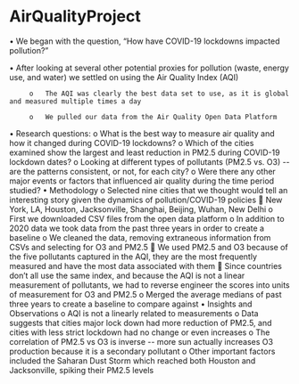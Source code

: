 # AirQualityProject

•	We began with the question, “How have COVID-19 lockdowns impacted pollution?”

•	After looking at several other potential proxies for pollution (waste, energy use, and water) we settled on using the Air Quality Index (AQI)

         o   The AQI was clearly the best data set to use, as it is global and measured multiple times a day
    
         o   We pulled our data from the Air Quality Open Data Platform
    
•	Research questions:
    o	What is the best way to measure air quality and how it changed during COVID-19 lockdowns?
    o	Which of the cities examined show the largest and least reduction in PM2.5 during COVID-19 lockdown dates?
    o	Looking at different types of pollutants (PM2.5 vs. O3) -- are the patterns consistent, or not, for each city?
    o	Were there any other major events or factors that influenced air quality during the time period studied?
•	Methodology
    o	Selected nine cities that we thought would tell an interesting story given the dynamics of pollution/COVID-19 policies
        	New York, LA, Houston, Jacksonville, Shanghai, Beijing, Wuhan, New Delhi
    o	First we downloaded CSV files from the open data platform
    o	In addition to 2020 data we took data from the past three years in order to create a baseline
    o	We cleaned the data, removing extraneous information from CSVs and selecting for O3 and PM2.5
        	We used PM2.5 and O3 because of the five pollutants captured in the AQI, they are the most frequently measured and have the most data       associated with them
        	Since countries don’t all use the same index, and because the AQI is not a linear measurement of pollutants, we had to reverse engineer the scores into units of measurement for O3 and PM2.5
    o	Merged the average medians of past three years to create a baseline to compare against
•	Insights and Observations
    o	AQI is not a linearly related to measurements
    o	Data suggests that cities major lock down had more reduction of PM2.5, and cities with less strict lockdown had no change or even increases 
    o	The correlation of PM2.5 vs O3 is inverse -- more sun actually increases O3 production because it is a secondary pollutant
    o	Other important factors included the Saharan Dust Storm which reached both Houston and Jacksonville, spiking their PM2.5 levels


